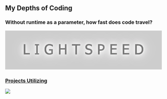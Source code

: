 ## My Depths of Coding 

### Without runtime as a parameter, how fast does code travel?
<img src="readme-imgs/lightspeed.png" height="7%">

### [Projects Utilizing](#pinned)

 <img src="https://skillicons.dev/icons?i=js,react,redux,ruby,rails,nodejs,expressjs,webpack,html,css,mongodb,postgres,aws,git,&perline=15" />

